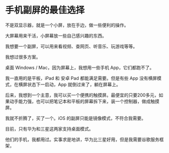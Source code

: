 # 手机副屏的最佳选择

不是双显示器，就是一个小屏，放在手边，做一些便利的操作。

大屏幕用来干活，小屏幕放一些自己感兴趣的东西。

我想要一个副屏，可以用来看视频、查网页、听音乐、玩游戏等等。

我想过很多方案。

桌面 Windows / Mac，因为屏幕上，我想用一些手机 App，它们都跑不了。

我一直用的是平板，iPad 和 安卓 Pad 都能满足需要。但是有些 App 没有横屏模式，在横屏状态下一启动，App 就倒过来了，躺在屏幕上。

后来，我想到一个主意，我可以买一个便携的触摸屏。最便宜的只要200多元，如果动手能力强，也可以把笔记本和平板的屏幕拆下来，装一个控制器，做成触摸屏。

我就不折腾了，买了一个。iOS 的副屏只能是镜像模式，不符合我需要。

目前，只有华为和三星这两家支持桌面模式。

他们的手机，我都用过。实事求是地讲，华为比三星好用，但是我需要谷歌服务框架，